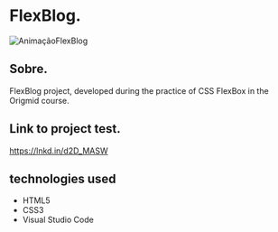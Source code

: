 <h1>FlexBlog.</h1>

![AnimaçãoFlexBlog](https://user-images.githubusercontent.com/86026272/137028258-eb0ba7ab-881d-462b-9c45-5ed7cc36c4c3.gif)

<h2>Sobre.</h2>
<p>FlexBlog project, developed during the practice of CSS FlexBox in the Origmid course.</p>

## Link to project test.
 https://lnkd.in/d2D_MASW

## technologies used
+ HTML5
+ CSS3
+ Visual Studio Code

